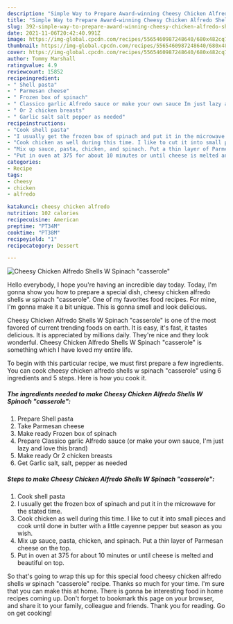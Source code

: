 ```yaml
---
description: "Simple Way to Prepare Award-winning Cheesy Chicken Alfredo Shells W Spinach &amp;#34;casserole&amp;#34;"
title: "Simple Way to Prepare Award-winning Cheesy Chicken Alfredo Shells W Spinach &amp;#34;casserole&amp;#34;"
slug: 392-simple-way-to-prepare-award-winning-cheesy-chicken-alfredo-shells-w-spinach-and-34-casserole-and-34
date: 2021-11-06T20:42:40.991Z
image: https://img-global.cpcdn.com/recipes/5565460987248640/680x482cq70/cheesy-chicken-alfredo-shells-w-spinach-casserole-recipe-main-photo.jpg
thumbnail: https://img-global.cpcdn.com/recipes/5565460987248640/680x482cq70/cheesy-chicken-alfredo-shells-w-spinach-casserole-recipe-main-photo.jpg
cover: https://img-global.cpcdn.com/recipes/5565460987248640/680x482cq70/cheesy-chicken-alfredo-shells-w-spinach-casserole-recipe-main-photo.jpg
author: Tommy Marshall
ratingvalue: 4.9
reviewcount: 15852
recipeingredient:
- " Shell pasta"
- " Parmesan cheese"
- " Frozen box of spinach"
- " Classico garlic Alfredo sauce or make your own sauce Im just lazy and love this brand"
- " Or 2 chicken breasts"
- " Garlic salt salt pepper as needed"
recipeinstructions:
- "Cook shell pasta"
- "I usually get the frozen box of spinach and put it in the microwave for the stated time."
- "Cook chicken as well during this time. I like to cut it into small pieces and cook until done in butter with a little cayenne pepper but season as you wish."
- "Mix up sauce, pasta, chicken, and spinach. Put a thin layer of Parmesan cheese on the top."
- "Put in oven at 375 for about 10 minutes or until cheese is melted and beautiful on top."
categories:
- Recipe
tags:
- cheesy
- chicken
- alfredo

katakunci: cheesy chicken alfredo 
nutrition: 102 calories
recipecuisine: American
preptime: "PT34M"
cooktime: "PT38M"
recipeyield: "1"
recipecategory: Dessert

---
```



![Cheesy Chicken Alfredo Shells W Spinach &#34;casserole&#34;](https://img-global.cpcdn.com/recipes/5565460987248640/680x482cq70/cheesy-chicken-alfredo-shells-w-spinach-casserole-recipe-main-photo.jpg)

Hello everybody, I hope you're having an incredible day today. Today, I'm gonna show you how to prepare a special dish, cheesy chicken alfredo shells w spinach &#34;casserole&#34;. One of my favorites food recipes. For mine, I'm gonna make it a bit unique. This is gonna smell and look delicious.



Cheesy Chicken Alfredo Shells W Spinach &#34;casserole&#34; is one of the most favored of current trending foods on earth. It is easy, it's fast, it tastes delicious. It is appreciated by millions daily. They're nice and they look wonderful. Cheesy Chicken Alfredo Shells W Spinach &#34;casserole&#34; is something which I have loved my entire life.


To begin with this particular recipe, we must first prepare a few ingredients. You can cook cheesy chicken alfredo shells w spinach &#34;casserole&#34; using 6 ingredients and 5 steps. Here is how you cook it.

<!--inarticleads1-->

##### The ingredients needed to make Cheesy Chicken Alfredo Shells W Spinach &#34;casserole&#34;:

1. Prepare  Shell pasta
1. Take  Parmesan cheese
1. Make ready  Frozen box of spinach
1. Prepare  Classico garlic Alfredo sauce (or make your own sauce, I&#39;m just lazy and love this brand)
1. Make ready  Or 2 chicken breasts
1. Get  Garlic salt, salt, pepper as needed




<!--inarticleads2-->

##### Steps to make Cheesy Chicken Alfredo Shells W Spinach &#34;casserole&#34;:

1. Cook shell pasta
1. I usually get the frozen box of spinach and put it in the microwave for the stated time.
1. Cook chicken as well during this time. I like to cut it into small pieces and cook until done in butter with a little cayenne pepper but season as you wish.
1. Mix up sauce, pasta, chicken, and spinach. Put a thin layer of Parmesan cheese on the top.
1. Put in oven at 375 for about 10 minutes or until cheese is melted and beautiful on top.




So that's going to wrap this up for this special food cheesy chicken alfredo shells w spinach &#34;casserole&#34; recipe. Thanks so much for your time. I'm sure that you can make this at home. There is gonna be interesting food in home recipes coming up. Don't forget to bookmark this page on your browser, and share it to your family, colleague and friends. Thank you for reading. Go on get cooking!
